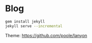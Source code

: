 # Blog

```bash
gem install jekyll
jekyll serve --incremental
```

Theme: https://github.com/poole/lanyon
